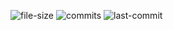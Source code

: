 ![file-size](https://img.shields.io/github/repo-size/silas-hw/as-tkinter) ![commits](https://img.shields.io/github/commit-activity/m/silas-hw/as-tkinter) ![last-commit](https://img.shields.io/github/last-commit/silas-hw/as-tkinter)